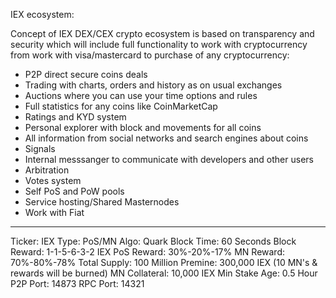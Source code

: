 IEX ecosystem:

Concept of IEX DEX/CEX crypto ecosystem is
based on transparency and security which will include full functionality to work with cryptocurrency from work with visa/mastercard to purchase of any cryptocurrency:

- P2P direct secure coins deals
- Trading with charts, orders and history as on usual exchanges
- Auctions where you can use your time options and rules
- Full statistics for any coins like CoinMarketCap
- Ratings and KYD system
- Personal explorer with block and movements for all coins
- All information from social networks and search engines about coins
- Signals
- Internal messsanger to communicate with developers and other users
- Arbitration
- Votes system
- Self PoS and PoW pools
- Service hosting/Shared Masternodes
- Work with Fiat

<hr size=1>
Ticker: IEX
Type: PoS/MN
Algo: Quark
Block Time: 60 Seconds
Block Reward: 1-1-5-6-3-2 IEX
PoS Reward: 30%-20%-17%
MN Reward: 70%-80%-78%
Total Supply: 100 Million
Premine: 300,000 IEX (10 MN's & rewards will be burned)
MN Collateral: 10,000 IEX
Min Stake Age: 0.5 Hour
P2P Port: 14873
RPC Port: 14321
